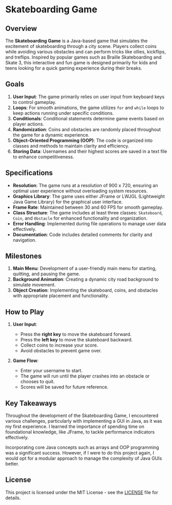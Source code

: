 # Skateboarding Game

## Overview

The **Skateboarding Game** is a Java-based game that simulates the excitement of skateboarding through a city scene. Players collect coins while avoiding various obstacles and can perform tricks like ollies, kickflips, and treflips. Inspired by popular games such as Braille Skateboarding and Skate 3, this interactive and fun game is designed primarily for kids and teens looking for a quick gaming experience during their breaks.

## Goals

1. **User Input**: The game primarily relies on user input from keyboard keys to control gameplay.
2. **Loops**: For smooth animations, the game utilizes `for` and `while` loops to keep actions running under specific conditions.
3. **Conditionals**: Conditional statements determine game events based on player actions.
4. **Randomization**: Coins and obstacles are randomly placed throughout the game for a dynamic experience.
5. **Object-Oriented Programming (OOP)**: The code is organized into classes and methods to maintain clarity and efficiency.
6. **Storing Data**: Usernames and their highest scores are saved in a text file to enhance competitiveness.

## Specifications

- **Resolution**: The game runs at a resolution of 900 x 720, ensuring an optimal user experience without overloading system resources.
- **Graphics Library**: The game uses either JFrame or LWJGL (Lightweight Java Game Library) for the graphical user interface.
- **Frame Rate**: Maintained between 30 and 60 FPS for smooth gameplay.
- **Class Structure**: The game includes at least three classes: `Skateboard`, `Coin`, and `Obstacle` for enhanced functionality and organization.
- **Error Handling**: Implemented during file operations to manage user data effectively.
- **Documentation**: Code includes detailed comments for clarity and navigation.

## Milestones

1. **Main Menu**: Development of a user-friendly main menu for starting, quitting, and pausing the game.
2. **Background Animation**: Creating a dynamic city road background to simulate movement.
3. **Object Creation**: Implementing the skateboard, coins, and obstacles with appropriate placement and functionality.

## How to Play

1. **User Input**:
   - Press the **right key** to move the skateboard forward.
   - Press the **left key** to move the skateboard backward.
   - Collect coins to increase your score.
   - Avoid obstacles to prevent game over.

2. **Game Flow**:
   - Enter your username to start.
   - The game will run until the player crashes into an obstacle or chooses to quit.
   - Scores will be saved for future reference.

## Key Takeaways

Throughout the development of the Skateboarding Game, I encountered various challenges, particularly with implementing a GUI in Java, as it was my first experience. I learned the importance of spending time on foundational knowledge, like JFrame, to tackle performance indicators effectively. 

Incorporating core Java concepts such as arrays and OOP programming was a significant success. However, if I were to do this project again, I would opt for a modular approach to manage the complexity of Java GUIs better.

## License

This project is licensed under the MIT License - see the [LICENSE](LICENSE) file for details.

